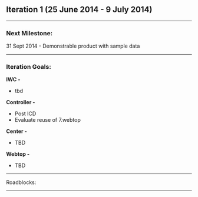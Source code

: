 ## Iteration 1 (25 June 2014 - 9 July 2014)

***

### Next Milestone:
31 Sept 2014 - Demonstrable product with sample data

***

### Iteration Goals:
**IWC -**
* tbd

**Controller -**
* Post ICD
* Evaluate reuse of 7.webtop

**Center -**
* TBD

**Webtop -**
* TBD


***

Roadblocks:

***
